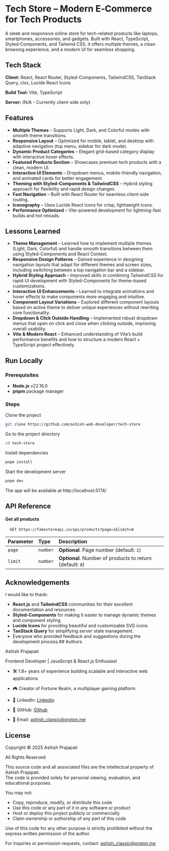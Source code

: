 # Tech Store – Modern E‑Commerce for Tech Products

A sleek and responsive online store for tech-related products like laptops, smartphones, accessories, and gadgets. Built with React, TypeScript, Styled‑Components, and Tailwind CSS, it offers multiple themes, a clean browsing experience, and a modern UI for seamless shopping.

## Tech Stack

**Client:** React, React Router, Styled-Components, TailwindCSS, TanStack Query, clsx, Lucide React Icons

**Build Tool:** Vite, TypeScript

**Server:** (N/A - Currently client-side only)

## Features

- **Multiple Themes** – Supports Light, Dark, and Colorful modes with smooth theme transitions.
- **Responsive Layout** – Optimized for mobile, tablet, and desktop with adaptive navigation (top menu, sidebar for dark mode).
- **Dynamic Product Categories** – Elegant grid-based category display with interactive hover effects.
- **Featured Products Section** – Showcases premium tech products with a clean, modern UI.
- **Interactive UI Elements** – Dropdown menus, mobile-friendly navigation, and animated cards for better engagement.
- **Theming with Styled-Components & TailwindCSS** – Hybrid styling approach for flexibility and rapid design changes.
- **Fast Navigation** – Built with React Router for seamless client-side routing.
- **Iconography** – Uses Lucide React icons for crisp, lightweight icons.
- **Performance Optimized** – Vite-powered development for lightning-fast builds and hot reloads.

## Lessons Learned

- **Theme Management** – Learned how to implement multiple themes (Light, Dark, Colorful) and handle smooth transitions between them using Styled-Components and React Context.
- **Responsive Design Patterns** – Gained experience in designing navigation layouts that adapt for different themes and screen sizes, including switching between a top navigation bar and a sidebar.
- **Hybrid Styling Approach** – Improved skills in combining TailwindCSS for rapid UI development with Styled-Components for theme-based customizations.
- **Interactive UI Enhancements** – Learned to integrate animations and hover effects to make components more engaging and intuitive.
- **Component Layout Variations** – Explored different component layouts based on active theme to deliver unique experiences without rewriting core functionality.
- **Dropdown & Click Outside Handling** – Implemented robust dropdown menus that open on click and close when clicking outside, improving overall usability.
- **Vite & Modern React** – Enhanced understanding of Vite’s build performance benefits and how to structure a modern React + TypeScript project effectively.

## Run Locally

### Prerequisites

- **Node.js** v22.16.0
- **pnpm** package manager

### Steps

Clone the project

```bash
git clone https://github.com/ashish-web-developer/tech-store

```

Go to the project directory

```bash
cd tech-store
```

Install dependencies

```bash
pnpm install
```

Start the development server

```bash
pnpm dev
```

The app will be available at http://localhost:5174/

## API Reference

#### Get all products

```http
  GET https://fakestoreapi.in/api/products?page=1&limit=8
```

| Parameter | Type     | Description                                               |
| :-------- | :------- | :-------------------------------------------------------- |
| `page`    | `number` | **Optional**. Page number (default: `1`)                  |
| `limit`   | `number` | **Optional**. Number of products to return (default: `8`) |

## Acknowledgements

I would like to thank:

- **React.js** and **TailwindCSS** communities for their excellent documentation and resources.
- **Styled-Components** for making it easier to manage dynamic themes and component styling.
- **Lucide Icons** for providing beautiful and customizable SVG icons.
- **TanStack Query** for simplifying server state management.
- Everyone who provided feedback and suggestions during the development process.## Authors

Ashish Prajapati

Frontend Developer | JavaScript & React.js Enthusiast

- 🛠️ 1.8+ years of experience building scalable and interactive web applications

- 🎮 Creator of Fortune Realm, a multiplayer gaming platform

- 💼 LinkedIn: [Linkedin](https://www.linkedin.com/in/ashish-classic/)

- 🐙 GitHub: [Github](https://github.com/ashish-web-developer)

- 📧 Email: ashish_classic@proton.me

## License

Copyright © 2025 Ashish Prajapati

All Rights Reserved.

This source code and all associated files are the intellectual property of Ashish Prajapati.  
The code is provided solely for personal viewing, evaluation, and educational purposes.

You may not:

- Copy, reproduce, modify, or distribute this code
- Use this code or any part of it in any software or product
- Host or deploy this project publicly or commercially
- Claim ownership or authorship of any part of this code

Use of this code for any other purpose is strictly prohibited without the express written permission of the author.

For inquiries or permission requests, contact: ashish_classic@proton.me
